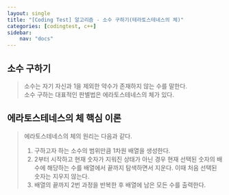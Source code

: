 ```yaml
---
layout: single
title: "[Coding Test] 알고리즘 - 소수 구하기(테라토스테네스의 체)"
categories: [codingtest, c++]
sidebar:
    nav: "docs"
---
```


## 소수 구하기
> 소수는 자기 자신과 1을 제외한 약수가 존재하지 않는 수를 말한다. <br/>
> 소수 구하는 대표적인 판별법은 에라토스테네스의 체가 있다. <br/>


## 에라토스테네스의 체 핵심 이론
> 에라토스테네스의 체의 원리는 다음과 같다. <br/>
> 1. 구하고자 하는 소수의 범위만큼 1차원 배열을 생성한다. <br/>
> 2. 2부터 시작하고 현재 숫자가 지워진 상태가 아닌 경우 현재 선택된 숫자의 배수에 해당하는 수를 배열에서 끝까지 탐색하면서 지운다. 이때 처음 선택된 숫자는 지우지 않는다. <br/>
> 3. 배열의 끝까지 2번 과정을 반복한 후 배열에 남은 모든 수를 출력한다. <br/>


